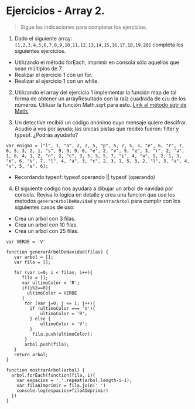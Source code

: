 # Ejercicios - Array 2.

> Sigue las indicaciones para completar los ejercicios.

1. Dado el siguiente array: `[1,2,3,4,5,6,7,8,9,10,11,12,13,14,15,16,17,18,19,20]` completa los siguientes ejercicios.

- Utilizando el método forEach, imprimir en consola sólo aquellos que sean múltiplos de 7.
- Realizar el ejercicio 1 con un for.
- Realizar el ejercicio 1 con un while.

2. Utilizando el array del ejercicio 1 implementar la función map de tal forma de obtener un arrayResultado con la raíz cuadrada de c/u de los números. Utilizar la función Math.sqrt para esto. [Link al método sqtr de Math:](https://developer.mozilla.org/es/docs/Web/JavaScript/Referencia/Objetos_globales/Math/sqrt)

3. Un detective recibió un código anónimo cuyo mensaje quiere descifrar. Acudió a vos por ayuda; las únicas pistas que recibió fueron: filter y typeof. ¿Podrás ayudarlo?

```
var enigma = ["l", 1, "a", 2, 2, 5, "p", 5, 7, 5, 3, "e", 6, "r", 7, 6, 5, 3, 2, 1, "s", 9, 9, 9, 6, "e", 2, "v", 5, "e", 3, "r", 2, "a", 1, 6, 4, 1, 2, "n", 2, "c", 3, 5, 5, 5, 7, "i", 4, "a", 5, 2, 1, 3, "e", 6, "s", 7, "l", 4, "a", 3, "c", 2, 3, 1, 5, 3, 2, "l", 3, "a", 4, "v", 5, "e", 6];
```

- Recordando typeof: typeof operando || typeof (operando)

4. El siguiente codigo nos ayudara a dibujar un arbol de navidad por consola. Revisa lo logica en detalle y crea una funcion que use los metodos `generarArbolDeNavidad` y `mostrarArbol` para cumplir con los siguientes casos de uso:

- Crea un arbol con 3 filas.
- Crea un arbol con 10 filas.
- Crea un arbol con 25 filas.

```
var VERDE = 'V'

function generarArbolDeNavidad(filas) {
   var arbol = [];
   var fila = [];

   for (var i=0; i < filas; i++){
      fila = [];
      var ultimoColor = 'R';
      if(i%2==0){
        ultimoColor = VERDE
      }
       for (var j=0; j <= i; j++){
         if (ultimoColor === 'V'){
             ultimoColor = 'R';
         } else {
             ultimoColor = 'V';
         }
          fila.push(ultimoColor);
       }
       arbol.push(fila);
   }
   return arbol;
}

function mostrarArbol(arbol) {
  arbol.forEach(function(fila, i){
    var espacios = '_'.repeat(arbol.length-i-1);
    var filaAImprimir = fila.join(' ')
    console.log(espacios+filaAImprimir)
  })
}
```
